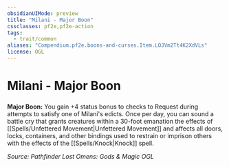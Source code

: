 ```yaml
---
obsidianUIMode: preview
title: "Milani - Major Boon"
cssclasses: pf2e,pf2e-action
tags:
  - trait/common
aliases: "Compendium.pf2e.boons-and-curses.Item.LOJVm2Tt4K2XdVLs"
license: OGL
---
```

# Milani - Major Boon

### 






**Major Boon:** You gain +4 status bonus to checks to Request during attempts to satisfy one of Milani's edicts. Once per day, you can sound a battle cry that grants creatures within a 30-foot emanation the effects of [[Spells/Unfettered Movement|Unfettered Movement]] and affects all doors, locks, containers, and other bindings used to restrain or imprison others with the effects of the [[Spells/Knock|Knock]] spell.

*Source: Pathfinder Lost Omens: Gods & Magic*
*OGL*